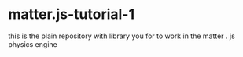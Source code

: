 # matter.js-tutorial-1
this is the plain repository with library you for to work in the matter . js physics engine
